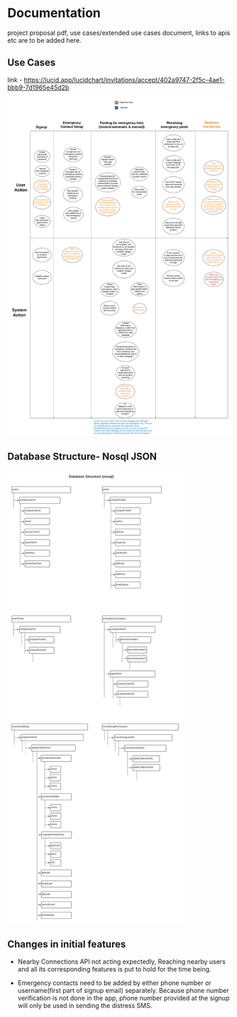 # Documentation

project proposal pdf, use cases/extended use cases document, links to apis etc are to be added here.  

## Use Cases

link - <https://lucid.app/lucidchart/invitations/accept/402a9747-2f5c-4ae1-bbb9-7d1965e45d2b>

![use cases of the whole system](./use_cases.png)  

## Database Structure- Nosql JSON  

![database-structure](./nosql_database_structure.png)  

## Changes in initial features  

- Nearby Connections API not acting expectedly, Reaching nearby users and all its corresponding features is put to hold for the time being.

- Emergency contacts need to be added by either phone number or username(first part of signup email) separately. Because phone number verification is not done in the app, phone number provided at the signup will only be used in sending the distress SMS.
